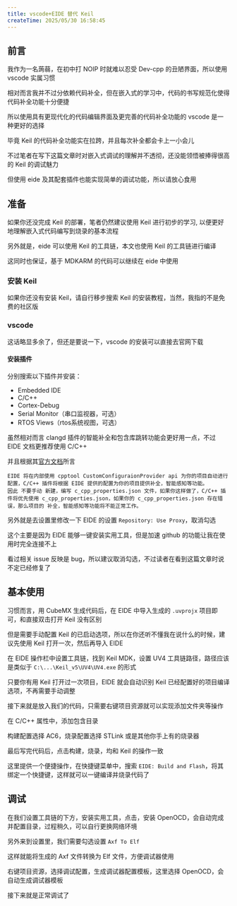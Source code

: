 ```yaml
---
title: vscode+EIDE 替代 Keil
createTime: 2025/05/30 16:58:45
---
```


## 前言

我作为一名蒟蒻，在初中打 NOIP 时就难以忍受 Dev-cpp 的丑陋界面，所以使用 vscode 实属习惯

相对而言我并不过分依赖代码补全，但在嵌入式的学习中，代码的书写规范化使得代码补全功能十分便捷

所以使用具有更现代化的代码编辑界面及更完善的代码补全功能的 vscode 是一种更好的选择

毕竟 Keil 的代码补全功能实在拉跨，并且每次补全都会卡上一小会儿

不过笔者在写下这篇文章时对嵌入式调试的理解并不透彻，还没能领悟被捧得很高的 Keil 的调试魅力

但使用 eide 及其配套插件也能实现简单的调试功能，所以请放心食用

## 准备

如果你还没完成 Keil 的部署，笔者仍然建议使用 Keil 进行初步的学习, 以便更好地理解嵌入式代码编写到烧录的基本流程

另外就是，eide 可以使用 Keil 的工具链，本文也使用 Keil 的工具链进行编译

这同时也保证，基于 MDKARM 的代码可以继续在 eide 中使用

### 安装 Keil

如果你还没有安装 Keil，请自行移步搜索 Keil 的安装教程，当然，我指的不是免费的社区版

### vscode

这话略显多余了，但还是要说一下，vscode 的安装可以直接去官网下载

#### 安装插件

分别搜索以下插件并安装：

- Embedded IDE
- C/C++
- Cortex-Debug
- Serial Monitor（串口监视器，可选）
- RTOS Views（rtos系统视图，可选）

虽然相对而言 clangd 插件的智能补全和包含库跳转功能会更好用一点，不过 EIDE 文档更推荐使用 C/C++

并且根据其[官方文档](https://em-ide.com/zh-cn/docs/notice/cpptools_cfg)所言

```
EIDE 将在内部使用 cpptool CustomConfiguraionProvider api 为你的项目自动进行配置，C/C++ 插件将根据 EIDE 提供的配置为你的项目提供补全，智能感知等功能。
因此 不要手动 新建，编写 c_cpp_properties.json 文件，如果你这样做了，C/C++ 插件将优先使用 c_cpp_properties.json，如果你的 c_cpp_properties.json 存在错误，那么项目的 补全，智能感知等功能将不能正常工作。
```

另外就是去设置里修改一下 EIDE 的设置 `Repository: Use Proxy`，取消勾选

这个主要是因为 EIDE 能够一键安装实用工具，但是加速 github 的功能让我在使用时完全连接不上

看过相关 issue 反映是 bug，所以建议取消勾选，不过读者在看到这篇文章时说不定已经修复了

## 基本使用

习惯而言，用 CubeMX 生成代码后，在 EIDE 中导入生成的 `.uvprojx` 项目即可，和直接双击打开 Keil 没有区别

但是需要手动配置 Keil 的已启动选项，所以在你还听不懂我在说什么的时候，建议先使用 Keil 打开一次，然后再导入 EIDE

在 EIDE 操作栏中设置工具链，找到 Keil MDK，设置 UV4 工具链路径，路径应该是类似于 `C:\...\Keil_v5\UV4\UV4.exe` 的形式

只要你有用 Keil 打开过一次项目，EIDE 就会自动识别 Keil 已经配置好的项目编译选项，不再需要手动调整

接下来就是放入我们的代码，只需要右键项目资源就可以实现添加文件夹等操作

在 C/C++ 属性中，添加包含目录

构建配置选择 AC6，烧录配置选择 STLink 或是其他你手上有的烧录器

最后写完代码后，点击构建，烧录，均和 Keil 的操作一致

这里提供一个便捷操作，在快捷键菜单中，搜索 `EIDE: Build and Flash`，将其绑定一个快捷键，这样就可以一键编译并烧录代码了

## 调试

在我们设置工具链的下方，安装实用工具，点击，安装 OpenOCD，会自动完成并配置目录，过程稍久，可以自行更换网络环境

另外来到设置里，我们需要勾选设置 `Axf To Elf`

这样就能将生成的 Axf 文件转换为 Elf 文件，方便调试器使用

右键项目资源，选择调试配置，生成调试器配置模板，这里选择 OpenOCD，会自动生成调试器模板

接下来就是正常调试了